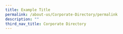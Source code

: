 ```yaml
---
title: Example Title
permalink: /about-us/Corporate-Directory/permalink
description: ""
third_nav_title: Corporate Directory
---
```

